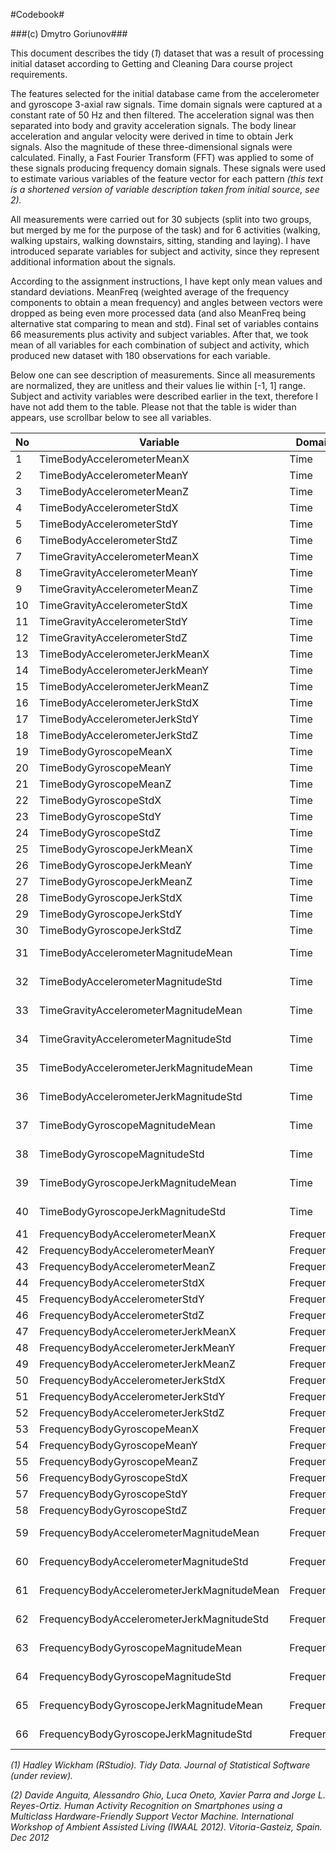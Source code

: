 #Codebook#

###(c) Dmytro Goriunov###

This document describes the tidy (*1*) dataset that was a result of processing initial dataset according to Getting and Cleaning Dara course project requirements.

The features selected for the initial database came from the accelerometer and gyroscope 3-axial raw signals. Time domain signals were captured at a constant rate of 50 Hz and then filtered. The acceleration signal was then separated into body and gravity acceleration signals. The body linear acceleration and angular velocity were derived in time to obtain Jerk signals. Also the magnitude of these three-dimensional signals were calculated. Finally, a Fast Fourier Transform (FFT) was applied to some of these signals producing frequency domain signals. These signals were used to estimate various variables of the feature vector for each pattern *(this text is a shortened version of variable description taken from initial source, see 2).*

All measurements were carried out for 30 subjects (split into two groups, but merged by me for the purpose of the task) and for 6 activities (walking, walking upstairs, walking downstairs, sitting, standing and laying). I have introduced separate variables for subject and activity, since they represent additional information about the signals.

According to the assignment instructions, I have kept only mean values and standard deviations. MeanFreq (weighted average of the frequency components to obtain a mean frequency) and angles between vectors were dropped as being even more processed data (and also MeanFreq being alternative stat comparing to mean and std). Final set of variables contains 66 measurements plus activity and subject variables. After that, we took mean of all variables for each combination of subject and activity, which produced new dataset with 180 observations for each variable.

Below one can see description of measurements. Since all measurements are normalized, they are unitless and their values lie within [-1, 1] range. Subject and activity variables were described earlier in the text, therefore  I have not add them to the table. Please not that the table is wider than appears, use scrollbar below to see all variables.

No | Variable                                    | Domain    | Source  | Sensor        | Jerk| Dimension      | Stat | Unit
---|---------------------------------------------|-----------|---------|---------------|-----|----------------|------|---------
1  | TimeBodyAccelerometerMeanX                  | Time      | Body    | Accelerometer | No  | X              | Mean | unitless
2  | TimeBodyAccelerometerMeanY                  | Time      | Body    | Accelerometer | No  | Y              | Mean | unitless
3  | TimeBodyAccelerometerMeanZ                  | Time      | Body    | Accelerometer | No  | Z              | Mean | unitless
4  | TimeBodyAccelerometerStdX                   | Time      | Body    | Accelerometer | No  | X              | Std  | unitless
5  | TimeBodyAccelerometerStdY                   | Time      | Body    | Accelerometer | No  | Y              | Std  | unitless
6  | TimeBodyAccelerometerStdZ                   | Time      | Body    | Accelerometer | No  | Z              | Std  | unitless
7  | TimeGravityAccelerometerMeanX               | Time      | Gravity | Accelerometer | No  | X              | Mean | unitless
8  | TimeGravityAccelerometerMeanY               | Time      | Gravity | Accelerometer | No  | Y              | Mean | unitless
9  | TimeGravityAccelerometerMeanZ               | Time      | Gravity | Accelerometer | No  | Z              | Mean | unitless
10 | TimeGravityAccelerometerStdX                | Time      | Gravity | Accelerometer | No  | X              | Std  | unitless
11 | TimeGravityAccelerometerStdY                | Time      | Gravity | Accelerometer | No  | Y              | Std  | unitless
12 | TimeGravityAccelerometerStdZ                | Time      | Gravity | Accelerometer | No  | Z              | Std  | unitless
13 | TimeBodyAccelerometerJerkMeanX              | Time      | Body    | Accelerometer | Yes | X              | Mean | unitless
14 | TimeBodyAccelerometerJerkMeanY              | Time      | Body    | Accelerometer | Yes | Y              | Mean | unitless
15 | TimeBodyAccelerometerJerkMeanZ              | Time      | Body    | Accelerometer | Yes | Z              | Mean | unitless
16 | TimeBodyAccelerometerJerkStdX               | Time      | Body    | Accelerometer | Yes | X              | Std  | unitless
17 | TimeBodyAccelerometerJerkStdY               | Time      | Body    | Accelerometer | Yes | Y              | Std  | unitless
18 | TimeBodyAccelerometerJerkStdZ               | Time      | Body    | Accelerometer | Yes | Z              | Std  | unitless
19 | TimeBodyGyroscopeMeanX                      | Time      | Body    | Gyroscope     | No  | X              | Mean | unitless
20 | TimeBodyGyroscopeMeanY                      | Time      | Body    | Gyroscope     | No  | Y              | Mean | unitless
21 | TimeBodyGyroscopeMeanZ                      | Time      | Body    | Gyroscope     | No  | Z              | Mean | unitless
22 | TimeBodyGyroscopeStdX                       | Time      | Body    | Gyroscope     | No  | X              | Std  | unitless
23 | TimeBodyGyroscopeStdY                       | Time      | Body    | Gyroscope     | No  | Y              | Std  | unitless
24 | TimeBodyGyroscopeStdZ                       | Time      | Body    | Gyroscope     | No  | Z              | Std  | unitless
25 | TimeBodyGyroscopeJerkMeanX                  | Time      | Body    | Gyroscope     | Yes | X              | Mean | unitless
26 | TimeBodyGyroscopeJerkMeanY                  | Time      | Body    | Gyroscope     | Yes | Y              | Mean | unitless
27 | TimeBodyGyroscopeJerkMeanZ                  | Time      | Body    | Gyroscope     | Yes | Z              | Mean | unitless
28 | TimeBodyGyroscopeJerkStdX                   | Time      | Body    | Gyroscope     | Yes | X              | Std  | unitless
29 | TimeBodyGyroscopeJerkStdY                   | Time      | Body    | Gyroscope     | Yes | Y              | Std  | unitless
30 | TimeBodyGyroscopeJerkStdZ                   | Time      | Body    | Gyroscope     | Yes | Z              | Std  | unitless
31 | TimeBodyAccelerometerMagnitudeMean          | Time      | Body    | Accelerometer | No  | NA (magnitude) | Mean | unitless
32 | TimeBodyAccelerometerMagnitudeStd           | Time      | Body    | Accelerometer | No  | NA (magnitude) | Std  | unitless
33 | TimeGravityAccelerometerMagnitudeMean       | Time      | Gravity | Accelerometer | No  | NA (magnitude) | Mean | unitless
34 | TimeGravityAccelerometerMagnitudeStd        | Time      | Gravity | Accelerometer | No  | NA (magnitude) | Std  | unitless
35 | TimeBodyAccelerometerJerkMagnitudeMean      | Time      | Body    | Accelerometer | Yes | NA (magnitude) | Mean | unitless
36 | TimeBodyAccelerometerJerkMagnitudeStd       | Time      | Body    | Accelerometer | Yes | NA (magnitude) | Std  | unitless
37 | TimeBodyGyroscopeMagnitudeMean              | Time      | Body    | Gyroscope     | No  | NA (magnitude) | Mean | unitless
38 | TimeBodyGyroscopeMagnitudeStd               | Time      | Body    | Gyroscope     | No  | NA (magnitude) | Std  | unitless
39 | TimeBodyGyroscopeJerkMagnitudeMean          | Time      | Body    | Gyroscope     | Yes | NA (magnitude) | Mean | unitless
40 | TimeBodyGyroscopeJerkMagnitudeStd           | Time      | Body    | Gyroscope     | Yes | NA (magnitude) | Std  | unitless
41 | FrequencyBodyAccelerometerMeanX             | Frequency | Body    | Accelerometer | No  | X              | Mean | unitless
42 | FrequencyBodyAccelerometerMeanY             | Frequency | Body    | Accelerometer | No  | Y              | Mean | unitless
43 | FrequencyBodyAccelerometerMeanZ             | Frequency | Body    | Accelerometer | No  | Z              | Mean | unitless
44 | FrequencyBodyAccelerometerStdX              | Frequency | Body    | Accelerometer | No  | X              | Std  | unitless
45 | FrequencyBodyAccelerometerStdY              | Frequency | Body    | Accelerometer | No  | Y              | Std  | unitless
46 | FrequencyBodyAccelerometerStdZ              | Frequency | Body    | Accelerometer | No  | Z              | Std  | unitless
47 | FrequencyBodyAccelerometerJerkMeanX         | Frequency | Body    | Accelerometer | Yes | X              | Mean | unitless
48 | FrequencyBodyAccelerometerJerkMeanY         | Frequency | Body    | Accelerometer | Yes | Y              | Mean | unitless
49 | FrequencyBodyAccelerometerJerkMeanZ         | Frequency | Body    | Accelerometer | Yes | Z              | Mean | unitless
50 | FrequencyBodyAccelerometerJerkStdX          | Frequency | Body    | Accelerometer | Yes | X              | Std  | unitless
51 | FrequencyBodyAccelerometerJerkStdY          | Frequency | Body    | Accelerometer | Yes | Y              | Std  | unitless
52 | FrequencyBodyAccelerometerJerkStdZ          | Frequency | Body    | Accelerometer | Yes | Z              | Std  | unitless
53 | FrequencyBodyGyroscopeMeanX                 | Frequency | Body    | Gyroscope     | No  | X              | Mean | unitless
54 | FrequencyBodyGyroscopeMeanY                 | Frequency | Body    | Gyroscope     | No  | Y              | Mean | unitless
55 | FrequencyBodyGyroscopeMeanZ                 | Frequency | Body    | Gyroscope     | No  | Z              | Mean | unitless
56 | FrequencyBodyGyroscopeStdX                  | Frequency | Body    | Gyroscope     | No  | X              | Std  | unitless
57 | FrequencyBodyGyroscopeStdY                  | Frequency | Body    | Gyroscope     | No  | Y              | Std  | unitless
58 | FrequencyBodyGyroscopeStdZ                  | Frequency | Body    | Gyroscope     | No  | Z              | Std  | unitless
59 | FrequencyBodyAccelerometerMagnitudeMean     | Frequency | Body    | Accelerometer | No  | NA (magnitude) | Mean | unitless
60 | FrequencyBodyAccelerometerMagnitudeStd      | Frequency | Body    | Accelerometer | No  | NA (magnitude) | Std  | unitless
61 | FrequencyBodyAccelerometerJerkMagnitudeMean | Frequency | Body    | Accelerometer | Yes | NA (magnitude) | Mean | unitless
62 | FrequencyBodyAccelerometerJerkMagnitudeStd  | Frequency | Body    | Accelerometer | Yes | NA (magnitude) | Std  | unitless
63 | FrequencyBodyGyroscopeMagnitudeMean         | Frequency | Body    | Gyroscope     | No  | NA (magnitude) | Mean | unitless
64 | FrequencyBodyGyroscopeMagnitudeStd          | Frequency | Body    | Gyroscope     | No  | NA (magnitude) | Std  | unitless
65 | FrequencyBodyGyroscopeJerkMagnitudeMean     | Frequency | Body    | Gyroscope     | Yes | NA (magnitude) | Mean | unitless
66 | FrequencyBodyGyroscopeJerkMagnitudeStd      | Frequency | Body    | Gyroscope     | Yes | NA (magnitude) | Std  | unitless

*(1) Hadley Wickham (RStudio). Tidy Data. Journal of Statistical Software (under review).*

*(2) Davide Anguita, Alessandro Ghio, Luca Oneto, Xavier Parra and Jorge L. Reyes-Ortiz. Human Activity Recognition on Smartphones using a Multiclass Hardware-Friendly Support Vector Machine. International Workshop of Ambient Assisted Living (IWAAL 2012). Vitoria-Gasteiz, Spain. Dec 2012*